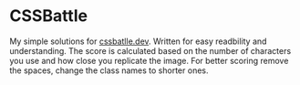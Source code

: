 # CSSBattle

My simple solutions for [cssbatlle.dev](https://cssbattle.dev). Written for easy readbility and understanding.
The score is calculated based on the number of characters you use and how close you replicate the image.
For better scoring remove the spaces, change the class names to shorter ones. 